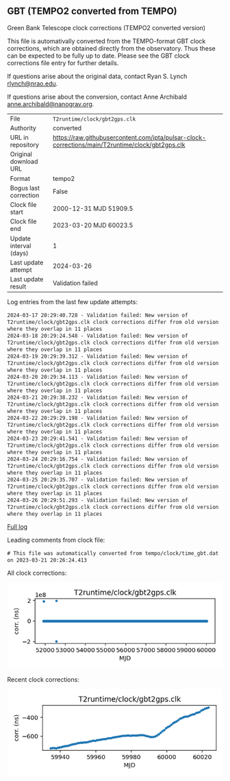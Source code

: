 
## GBT (TEMPO2 converted from TEMPO)

Green Bank Telescope clock corrections (TEMPO2 converted version)

This file is automativally converted from the TEMPO-format GBT
clock corrections, which are obtained directly from the observatory.
Thus these can be expected to be fully up to date. Please see the
GBT clock corrections file entry for further details.

If questions arise about the original data, contact Ryan S. Lynch
<rlynch@nrao.edu>.

If questions arise about the conversion, contact Anne Archibald
<anne.archibald@nanograv.org>.

|     |     |
|:--- |:--- |
| File | `T2runtime/clock/gbt2gps.clk` |
| Authority | converted |
| URL in repository | <https://raw.githubusercontent.com/ipta/pulsar-clock-corrections/main/T2runtime/clock/gbt2gps.clk> |
| Original download URL | <None> |
| Format | tempo2 |
| Bogus last correction | False |
| Clock file start | 2000-12-31 MJD 51909.5 |
| Clock file end | 2023-03-20 MJD 60023.5 |
| Update interval (days) | 1 |
| Last update attempt | 2024-03-26 |
| Last update result | Validation failed |

Log entries from the last few update attempts:
```
2024-03-17 20:29:40.728 - Validation failed: New version of T2runtime/clock/gbt2gps.clk clock corrections differ from old version where they overlap in 11 places
2024-03-18 20:29:24.548 - Validation failed: New version of T2runtime/clock/gbt2gps.clk clock corrections differ from old version where they overlap in 11 places
2024-03-19 20:29:39.312 - Validation failed: New version of T2runtime/clock/gbt2gps.clk clock corrections differ from old version where they overlap in 11 places
2024-03-20 20:29:34.113 - Validation failed: New version of T2runtime/clock/gbt2gps.clk clock corrections differ from old version where they overlap in 11 places
2024-03-21 20:29:38.232 - Validation failed: New version of T2runtime/clock/gbt2gps.clk clock corrections differ from old version where they overlap in 11 places
2024-03-22 20:29:29.198 - Validation failed: New version of T2runtime/clock/gbt2gps.clk clock corrections differ from old version where they overlap in 11 places
2024-03-23 20:29:41.541 - Validation failed: New version of T2runtime/clock/gbt2gps.clk clock corrections differ from old version where they overlap in 11 places
2024-03-24 20:29:16.754 - Validation failed: New version of T2runtime/clock/gbt2gps.clk clock corrections differ from old version where they overlap in 11 places
2024-03-25 20:29:35.707 - Validation failed: New version of T2runtime/clock/gbt2gps.clk clock corrections differ from old version where they overlap in 11 places
2024-03-26 20:29:51.293 - Validation failed: New version of T2runtime/clock/gbt2gps.clk clock corrections differ from old version where they overlap in 11 places
```
[Full log](https://raw.githubusercontent.com/ipta/pulsar-clock-corrections/main/log/T2runtime/clock/gbt2gps.clk.log)

Leading comments from clock file:

    # This file was automatically converted from tempo/clock/time_gbt.dat on 2023-03-21 20:26:24.413



All clock corrections:

![plot of all clock corrections](gbt2gps.clk.png "All corrections")

Recent clock corrections:

![plot of recent clock corrections](gbt2gps.clk.short.png "Recent corrections")

